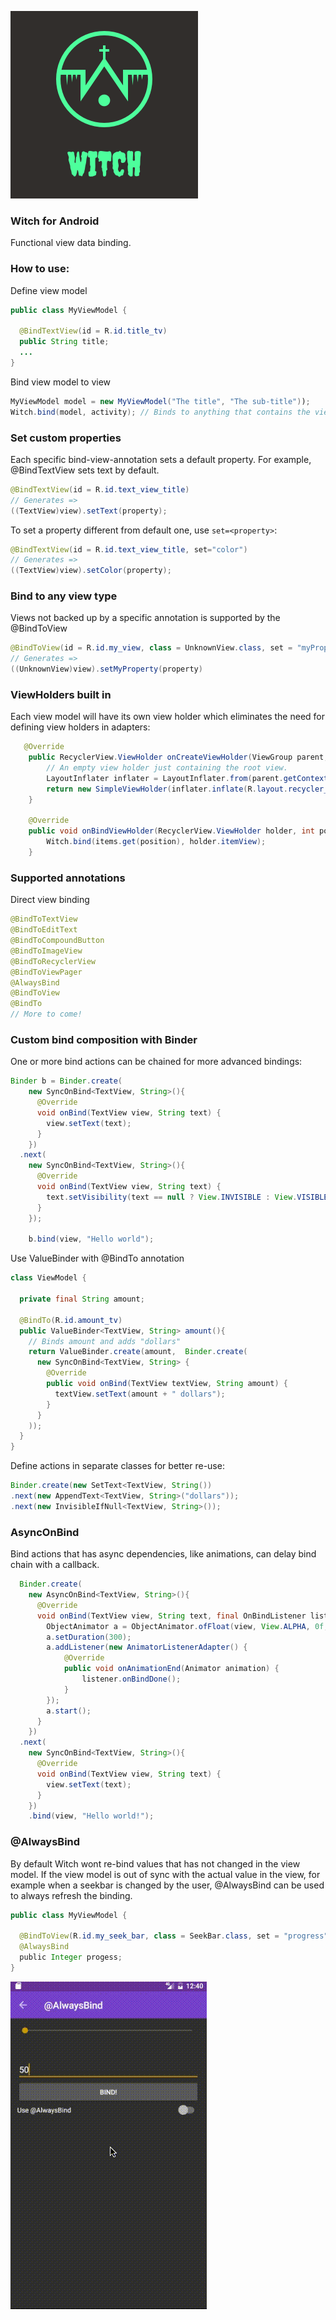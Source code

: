 ![](./assets/witch-logo-green.png)

### Witch for Android

Functional view data binding.

### How to use:
Define view model
```java
public class MyViewModel {

  @BindTextView(id = R.id.title_tv)
  public String title;
  ...
}
```

Bind view model to view
```java
MyViewModel model = new MyViewModel("The title", "The sub-title"));
Witch.bind(model, activity); // Binds to anything that contains the views defined in view model.
```

### Set custom properties
Each specific bind-view-annotation sets a default property. For example, @BindTextView sets text by default.
```java
@BindTextView(id = R.id.text_view_title)
// Generates =>
((TextView)view).setText(property);
```
To set a property different from default one, use ```set=<property>```:
```java
@BindTextView(id = R.id.text_view_title, set="color")
// Generates =>
((TextView)view).setColor(property);
```

### Bind to any view type
Views not backed up by a specific annotation is supported by the @BindToView
```java
@BindToView(id = R.id.my_view, class = UnknownView.class, set = "myProperty")
// Generates =>
((UnknownView)view).setMyProperty(property)
```

### ViewHolders built in
Each view model will have its own view holder which eliminates the need for defining view holders in adapters:

```java
   @Override
    public RecyclerView.ViewHolder onCreateViewHolder(ViewGroup parent, int viewType) {
        // An empty view holder just containing the root view.
        LayoutInflater inflater = LayoutInflater.from(parent.getContext());
        return new SimpleViewHolder(inflater.inflate(R.layout.recycler_view_item, parent, false));
    }

    @Override
    public void onBindViewHolder(RecyclerView.ViewHolder holder, int position) {
        Witch.bind(items.get(position), holder.itemView);
    }
```

### Supported annotations

Direct view binding
```java
@BindToTextView
@BindToEditText
@BindToCompoundButton
@BindToImageView
@BindToRecyclerView
@BindToViewPager
@AlwaysBind
@BindToView
@BindTo
// More to come!
```

### Custom bind composition with Binder
One or more bind actions can be chained for more advanced bindings:

```java
Binder b = Binder.create(
    new SyncOnBind<TextView, String>(){
      @Override
      void onBind(TextView view, String text) {
        view.setText(text);
      }
    })
  .next(
    new SyncOnBind<TextView, String>(){
      @Override
      void onBind(TextView view, String text) {
        text.setVisibility(text == null ? View.INVISIBLE : View.VISIBLE);
      }
    });

    b.bind(view, "Hello world");
```

Use ValueBinder with @BindTo annotation

```java
class ViewModel {

  private final String amount;

  @BindTo(R.id.amount_tv)
  public ValueBinder<TextView, String> amount(){
    // Binds amount and adds "dollars"
    return ValueBinder.create(amount,  Binder.create(
      new SyncOnBind<TextView, String> {
        @Override
        public void onBind(TextView textView, String amount) {
          textView.setText(amount + " dollars");
        }
      }
    ));
  }
}
```
Define actions in separate classes for better re-use:
```java
Binder.create(new SetText<TextView, String())
.next(new AppendText<TextView, String>("dollars"));
.next(new InvisibleIfNull<TextView, String>());
```

### AsyncOnBind
Bind actions that has async dependencies, like animations, can delay bind chain with a callback.

```java
  Binder.create(
    new AsyncOnBind<TextView, String>(){
      @Override
      void onBind(TextView view, String text, final OnBindListener listener) {
        ObjectAnimator a = ObjectAnimator.ofFloat(view, View.ALPHA, 0f, 1f);
        a.setDuration(300);
        a.addListener(new AnimatorListenerAdapter() {
            @Override
            public void onAnimationEnd(Animator animation) {
                listener.onBindDone();
            }
        });
        a.start();
      }
    })
  .next(
    new SyncOnBind<TextView, String>(){
      @Override
      void onBind(TextView view, String text) {
        view.setText(text);
      }
    })
    .bind(view, "Hello world!");
```

### @AlwaysBind
By default Witch wont re-bind values that has not changed in the view model. If the view model is out of sync with the actual value in the view, for example when a seekbar is changed by the user, @AlwaysBind can be used to always refresh the binding.
```java
public class MyViewModel {

  @BindToView(R.id.my_seek_bar, class = SeekBar.class, set = "progress")
  @AlwaysBind
  public Integer progess;
}
```
![](./assets/alwaysbind.gif)

